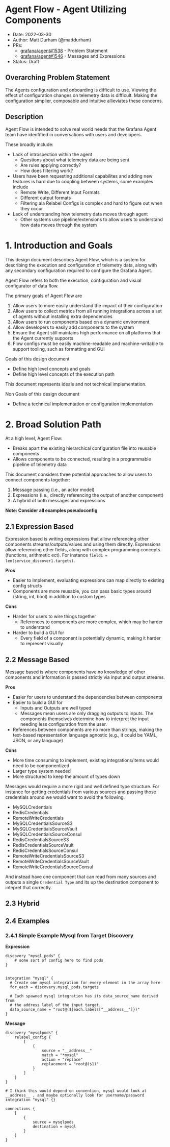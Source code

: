 # Agent Flow - Agent Utilizing Components 

* Date: 2022-03-30
* Author: Matt Durham (@mattdurham)
* PRs: 
    * [grafana/agent#1538](https://github.com/grafana/agent/pull/1538) - Problem Statement 
    * [grafana/agent#1546](https://github.com/grafana/agent/pull/1546) - Messages and Expressions
* Status: Draft

## Overarching Problem Statement

The Agents configuration and onboarding is difficult to use. Viewing the effect of configuration changes on telemetry data is difficult. Making the configuration simplier, composable and intuitive allieviates these concerns.


## Description

Agent Flow is intended to solve real world needs that the Grafana Agent team have idenfified in conversations with users and developers. 

These broadly include:

- Lack of introspection within the agent
    - Questions about what telemetry data are being sent
    - Are rules applying correctly?
    - How does filtering work?
- Users have been requesting additional capabilites and adding new features is hard due to coupling between systems, some examples include
    - Remote Write, Different Input Formats
    - Different output formats
    - Filtering ala Relabel Configs is complex and hard to figure out when they occur
- Lack of understanding how telemetry data moves through agent
    - Other systems use pipeline/extensions to allow users to understand how data moves through the system

# 1. Introduction and Goals 

This design document describes Agent Flow, which is a system for describing the execution and configuration of telemetry data, along with any secondary configuration required to configure the Grafana Agent. 

Agent Flow refers to both the execution, configuration and visual configurator of data flow.

The primary goals of Agent Flow are

1. Allow users to more easily understand the impact of their configuration
2. Allow users to collect metrics from all running integrations across a  set of agents without installing extra dependencies
3. Allow users to run components based on a dynamic environment
4. Allow developers to easily add components to the system
5. Ensure the Agent still maintains high performance on all platforms that the Agent currently supports
6. Flow configs must be easily machine-readable and machine-writable to support tooling, such as formatting and GUI

Goals of this design document

* Define high level concepts and goals
* Define high level concepts of the execution path

This document represents ideals and not technical implementation. 

Non Goals of this design document

* Define a technical implementation or configuration implementation

# 2. Broad Solution Path

At a high level, Agent Flow:

* Breaks apart the existing hierarchical configuration file into reusable components 
* Allows components to be connected, resulting in a programmable pipeline of telemetry data

This document considers three potential approaches to allow users to connect components together: 

1. Message passing (i.e., an actor model) 
2. Expressions (i.e., directly referencing the output of another component)
3. A hybrid of both messages and expressions  

**Note: Consider all examples pseudoconfig**

## 2.1 Expression Based

Expression based is writing expressions that allow referencing other components streams/outputs/values and using them directly. Expressions allow referencing other fields, along with complex programming concepts. (functions, arithmetic ect). For instance `field1 = len(service_discover1.targets)`.

**Pros**

* Easier to Implement, evaluating expressions can map directly to existing config structs
* Components are more reusable, you can pass basic types around (string, int, bool) in addition to custom types

**Cons**
* Harder for users to wire things together
  * References to components are more complex, which may be harder to understand 
* Harder to build a GUI for
  * Every field of a component is potentially dynamic, making it harder to represent visually


## 2.2 Message Based

Message based is where components have no knowledge of other components and information is passed strictly via input and output streams. 

**Pros**

* Easier for users to understand the dependencies between components
* Easier to build a GUI for
    * Inputs and Outputs are well typed
    * Messages mean users are only dragging outputs to inputs. The components themselves determine how to interpret the input needing less configuration from the user.
* References between components are no more than strings, making the text-based representation language agnostic (e.g., it could be YAML, JSON, or any language)  

**Cons**

* More time consuming to implement, existing integrations/items would need to be componentized
* Larger type system needed
* More structured to keep the amount of types down

Messages would require a more rigid and well defined type structure. For instance for getting credentials from various sources and passing those credentials around we would want to avoid the following.

* MySQLCredentials
* RedisCredentials
* RemoteWriteCredentials
* MySQLCredentialsSourceS3
* MySQLCredentialsSourceVault
* MySQLCredentialsSourceConsul
* RedisCredentialsSourceS3
* RedisCredentialsSourceVault
* RedisCredentialsSourceConsul
* RemoteWriteCredentialsSourceS3
* RemoteWriteCredentialsSourceVault
* RemoteWriteCredentialsSourceConsul

And instead have one component that can read from many sources and outputs a single `Credential Type` and its up the destination component to intepret that correctly. 

## 2.3 Hybrid

## 2.4 Examples

### 2.4.1 Simple Example Mysql from Target Discovery

**Expression**

```
discovery "mysql_pods" {
    # some sort of config here to find pods
}


integration "mysql" {
  # Create one mysql integration for every element in the array here 
  for_each = discovery.mysql_pods.targets

  # Each spawned mysql integration has its data_source_name derived from 
  # the address label of the input target.
  data_source_name = "root@(${each.labels["__address__"]})"
}
```

**Message**

```
discovery "mysqlpods" {
    relabel_config {
        [
            {
                source = "__address__"
                match = "*mysql"
                action = "replace"
                replacement = "root@($1)"
            }
        ]
    }
}

# I think this would depend on convention, mysql would look at __address__ , and maybe optionally look for username/password
integration "mysql" {}

connections {
    [
        {
            source = mysqlpods
            destination = mysql
        }
    ]
}
```